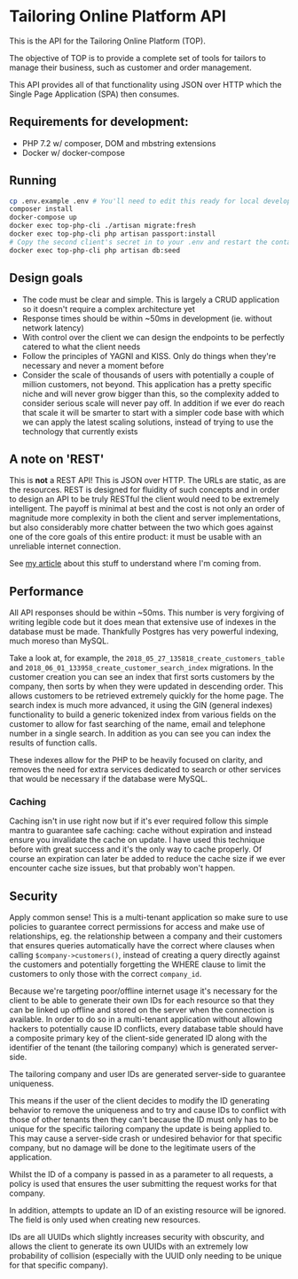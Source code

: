# Tailoring Online Platform API

This is the API for the Tailoring Online Platform (TOP).

The objective of TOP is to provide a complete set of tools for tailors to manage their business, such as customer and
order management.

This API provides all of that functionality using JSON over HTTP which the Single Page Application (SPA) then consumes.

## Requirements for development:

* PHP 7.2 w/ composer, DOM and mbstring extensions
* Docker w/ docker-compose

## Running

```bash
cp .env.example .env # You'll need to edit this ready for local development
composer install
docker-compose up
docker exec top-php-cli ./artisan migrate:fresh
docker exec top-php-cli php artisan passport:install
# Copy the second client's secret in to your .env and restart the containers
docker exec top-php-cli php artisan db:seed
```

## Design goals

* The code must be clear and simple. This is largely a CRUD application so it doesn't require a complex architecture yet
* Response times should be within ~50ms in development (ie. without network latency)
* With control over the client we can design the endpoints to be perfectly catered to what the client needs
* Follow the principles of YAGNI and KISS. Only do things when they're necessary and never a moment before
* Consider the scale of thousands of users with potentially a couple of million customers, not beyond. This application
  has a pretty specific niche and will never grow bigger than this, so the complexity added to consider serious scale
  will never pay off. In addition if we ever do reach that scale it will be smarter to start with a simpler code base
  with which we can apply the latest scaling solutions, instead of trying to use the technology that currently exists

## A note on 'REST'

This is **not** a REST API! This is JSON over HTTP. The URLs are static, as are the resources. REST is designed for
fluidity of such concepts and in order to design an API to be truly RESTful the client would need to be extremely
intelligent. The payoff is minimal at best and the cost is not only an order of magnitude more complexity in both
the client and server implementations, but also considerably more chatter between the two which goes against one of
the core goals of this entire product: it must be usable with an unreliable internet connection.

See [my article](https://dividebyze.ro/2016/08/09/stop-building-rest-apis.html) about this stuff to understand where
I'm coming from.

## Performance

All API responses should be within ~50ms. This number is very forgiving of writing legible code but it does mean that
extensive use of indexes in the database must be made. Thankfully Postgres has very powerful indexing, much moreso than
MySQL.

Take a look at, for example, the `2018_05_27_135818_create_customers_table` and
`2018_06_01_133958_create_customer_search_index` migrations. In the customer creation you can see an index that first
sorts customers by the company, then sorts by when they were updated in descending order. This allows customers to be
retrieved extremely quickly for the home page. The search index is much more advanced, it using the GIN (general
indexes) functionality to build a generic tokenized index from various fields on the customer to allow for fast
searching of the name, email and telephone number in a single search. In addition as you can see you can index the
results of function calls.

These indexes allow for the PHP to be heavily focused on clarity, and removes the need for extra services dedicated to
search or other services that would be necessary if the database were MySQL.

### Caching

Caching isn't in use right now but if it's ever required follow this simple mantra to guarantee safe caching: cache
without expiration and instead ensure you invalidate the cache on update. I have used this technique before with great
success and it's the only way to cache properly. Of course an expiration can later be added to reduce the cache size
if we ever encounter cache size issues, but that probably won't happen.

## Security

Apply common sense! This is a multi-tenant application so make sure to use policies to guarantee correct permissions
for access and make use of relationships, eg. the relationship between a company and their customers that ensures
queries automatically have the correct where clauses when calling `$company->customers()`, instead of creating a query
directly against the customers and potentially forgetting the WHERE clause to limit the customers to only those with
the correct `company_id`.

Because we're targeting poor/offline internet usage it's necessary for the client to be able to generate their own
IDs for each resource so that they can be linked up offline and stored on the server when the connection is available.
In order to do so in a multi-tenant application without allowing hackers to potentially cause ID conflicts, every
database table should have a composite primary key of the client-side generated ID along with the identifier of the
tenant (the tailoring company) which is generated server-side.

The tailoring company and user IDs are generated server-side to guarantee uniqueness.

This means if the user of the client decides to modify the ID generating behavior to remove the uniqueness and to try
and cause IDs to conflict with those of other tenants then they can't because the ID must only has to be unique for the
specific tailoring company the update is being applied to. This may cause a server-side crash or undesired behavior
for that specific company, but no damage will be done to the legitimate users of the application.

Whilst the ID of a company is passed in as a parameter to all requests, a policy is used that ensures the user
submitting the request works for that company.

In addition, attempts to update an ID of an existing resource will be ignored. The field is only used when creating
new resources.

IDs are all UUIDs which slightly increases security with obscurity, and allows the client to generate its own UUIDs with
an extremely low probability of collision (especially with the UUID only needing to be unique for that specific
company).
